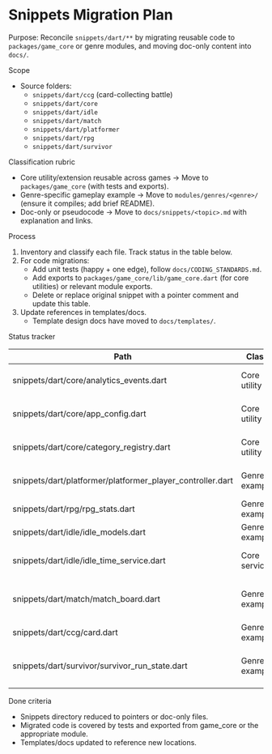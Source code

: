 # Snippets Migration Plan

Purpose: Reconcile `snippets/dart/**` by migrating reusable code to `packages/game_core` or genre modules, and moving doc-only content into `docs/`.

Scope

-    Source folders:
     -    `snippets/dart/ccg` (card-collecting battle)
     -    `snippets/dart/core`
     -    `snippets/dart/idle`
     -    `snippets/dart/match`
     -    `snippets/dart/platformer`
     -    `snippets/dart/rpg`
     -    `snippets/dart/survivor`

Classification rubric

-    Core utility/extension reusable across games → Move to `packages/game_core` (with tests and exports).
-    Genre-specific gameplay example → Move to `modules/genres/<genre>/` (ensure it compiles; add brief README).
-    Doc-only or pseudocode → Move to `docs/snippets/<topic>.md` with explanation and links.

Process

1. Inventory and classify each file. Track status in the table below.
2. For code migrations:
     - Add unit tests (happy + one edge), follow `docs/CODING_STANDARDS.md`.
     - Add exports to `packages/game_core/lib/game_core.dart` (for core utilities) or relevant module exports.
     - Delete or replace original snippet with a pointer comment and update this table.
3. Update references in templates/docs.
     - Template design docs have moved to `docs/templates/`.

Status tracker

| Path                                                       | Class         | Destination                       | PR  | Notes                                       |
| ---------------------------------------------------------- | ------------- | --------------------------------- | --- | ------------------------------------------- |
| snippets/dart/core/analytics_events.dart                   | Core utility  | packages/game_core/lib/telemetry/ | ✅  | Migrated as canonical AnalyticsEvents       |
| snippets/dart/core/app_config.dart                         | Core utility  | packages/game_core/lib/config/    |     | Add typed config + env overrides            |
| snippets/dart/core/category_registry.dart                  | Core utility  | packages/game_core/lib/content/   | ✅  | Migrated as generic registry (no AppConfig) |
| snippets/dart/platformer/platformer_player_controller.dart | Genre example | modules/genres/platformer/lib/    |     | Ensure Flame input adapter present          |
| snippets/dart/rpg/rpg_stats.dart                           | Genre example | modules/genres/rpg/lib/           |     | Balance model + tests                       |
| snippets/dart/idle/idle_models.dart                        | Genre example | modules/genres/idle/lib/          |     | Consider ECS compatibility                  |
| snippets/dart/idle/idle_time_service.dart                  | Core service  | packages/game_core/lib/time/      | ✅  | Migrated with Clock injection + tests       |
| snippets/dart/match/match_board.dart                       | Genre example | modules/genres/match/lib/         |     | Deterministic RNG; add simple solver test   |
| snippets/dart/ccg/card.dart                                | Genre example | modules/genres/ccg/lib/           |     | Card model + serialization                  |
| snippets/dart/survivor/survivor_run_state.dart             | Genre example | modules/genres/survivor/lib/      |     | State machine; ensure tick/update contract  |

Done criteria

-    Snippets directory reduced to pointers or doc-only files.
-    Migrated code is covered by tests and exported from game_core or the appropriate module.
-    Templates/docs updated to reference new locations.
